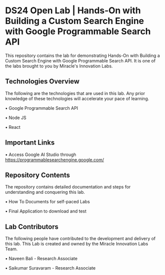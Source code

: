 # DS24 Open Lab | Hands-On with Building a Custom Search Engine with Google Programmable Search API

This repository contains the lab for demonstrating Hands-On with Building a Custom Search Engine with Google Programmable Search API. It is one of the labs brought to you by Miracle's Innovation Labs.

## Technologies Overview

The following are the technologies that are used in this lab. Any prior knowledge of these technologies will accelerate your pace of learning.

• Google Programmable Search API

• Node JS

• React

## Important Links

• Access Google AI Studio through https://programmablesearchengine.google.com/

## Repository Contents

The repository contains detailed documentation and steps for understanding and conquering this lab.

• How To Documents for self-paced Labs

• Final Application to download and test

## Lab Contributors

The following people have contributed to the development and delivery of this lab. This Lab is created and owned by the Miracle Innovation Labs Team.

• Naveen Bali - Research Associate

• Saikumar Suravaram - Research Associate